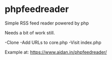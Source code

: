 # phpfeedreader
Simple RSS feed reader powered by php

Needs a bit of work still.

-Clone
-Add URLs to core.php
-Visit index.php

Example at:
https://www.aidan.in/phpfeedreader/
